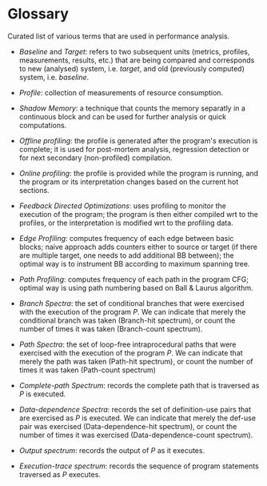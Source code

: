 # Glossary

Curated list of various terms that are used in performance analysis.

  - *Baseline* and *Target*: refers to two subsequent units (metrics, profiles, measurements,
      results, etc.) that are being compared and corresponds to new (analysed) system, i.e.
      *target*, and old (previously computed) system, i.e. *baseline*.

  - *Profile*: collection of measurements of resource consumption.

  - *Shadow Memory*: a technique that counts the memory separatly in a continuous block and can be
      used for further analysis or quick computations.

  - *Offline profiling*: the profile is generated after the program's execution is complete; it is
      used for post-mortem analysis, regression detection or for next secondary (non-profiled)
      compilation.

  - *Online profiling*: the profile is provided while the program is running, and the program
      or its interpretation changes based on the current hot sections.

  - *Feedback Directed Optimizations*: uses profiling to monitor the execution of the program; the
      program is then either compiled wrt to the profiles, or the interpretation is modified wrt to
      the profiling data.

  - *Edge Profiling*: computes frequency of each edge between basic blocks; naive approach adds
      counters either to source or target (if there are multiple target, one needs to add
      additional BB between); the optimal way is to instrument BB according to maximum spanning
      tree.
  
  - *Path Profiling*: computes frequency of each path in the program CFG; optimal way is using path
      numbering based on Ball & Laurus algorithm.

  - *Branch Spectra*: the set of conditional branches that were exercised with the execution of the
      program *P*. We can indicate that merely the conditional branch was taken (Branch-hit
      spectrum), or count the number of times it was taken (Branch-count spectrum).

  - *Path Spectra*: the set of loop-free intraprocedural paths that were exercised with the
      execution of the program *P*. We can indicate that merely the path was taken (Path-hit
      spectrum), or count the number of times it was taken (Path-count spectrum)

  - *Complete-path Spectrum*: records the complete path that is traversed as $P$ is executed.

  - *Data-dependence Spectra*: records the set of definition-use pairs that are exercised as $P$ is
      executed. We can indicate that merely the def-use pair was exercised (Data-dependence-hit
      spectrum), or count the number of times it was exercised (Data-dependence-count spectrum).

  - *Output spectrum*: records the output of $P$ as it executes.
  - *Execution-trace spectrum*: records the sequence of program statements traversed as $P$
      executes.

